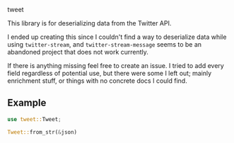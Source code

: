 tweet

This library is for deserializing data from the Twitter API.

I ended up creating this since I couldn't find a way to deserialize data while using `twitter-stream`, and `twitter-stream-message` seems to be an abandoned project that does not work currently.

If there is anything missing feel free to create an issue. I tried to add every field regardless of potential use, but there were some I left out; mainly enrichment stuff, or things with no concrete docs I could find.

## Example

```rust
use tweet::Tweet;

Tweet::from_str(&json)
```
